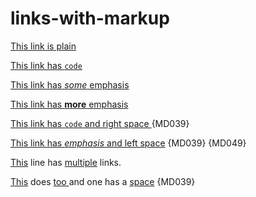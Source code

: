 # links-with-markup

[This link is plain](link)

[This link has `code`](link)

[This link has *some* emphasis](link)

[This link has **more** emphasis](link)

[This link has `code` and right space ](link) {MD039}

[ This link has _emphasis_ and left space](link) {MD039} {MD049}

[This](link) line has [multiple](link) links.

[This](line) does [too ](link) and one has a [space](link) {MD039}
